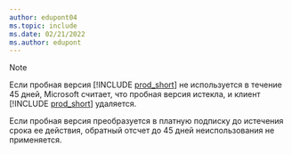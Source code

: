 ```yaml
---
author: edupont04
ms.topic: include
ms.date: 02/21/2022
ms.author: edupont
---
```

> [!NOTE]
> Если пробная версия [!INCLUDE [prod_short](prod_short.md)] не используется в течение 45 дней, Microsoft считает, что пробная версия истекла, и клиент [!INCLUDE [prod_short](prod_short.md)] удаляется.
>
> Если пробная версия преобразуется в платную подписку до истечения срока ее действия, обратный отсчет до 45 дней неиспользования не применяется.
